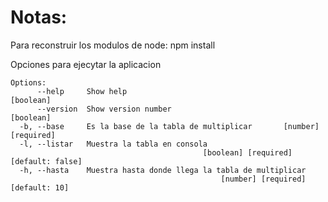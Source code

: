 # Notas:
Para reconstruir los modulos de node: npm install

Opciones para ejecytar la aplicacion

```
Options:
      --help     Show help                                             [boolean]
      --version  Show version number                                   [boolean]
  -b, --base     Es la base de la tabla de multiplicar       [number] [required]
  -l, --listar   Muestra la tabla en consola
                                           [boolean] [required] [default: false]
  -h, --hasta    Muestra hasta donde llega la tabla de multiplicar
                                               [number] [required] [default: 10]

```
